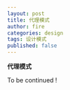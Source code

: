 ```yaml
---
layout: post
title: 代理模式
author: fire
categories: design
tags: 设计模式
published: false
---
```


**代理模式**

To be continued !